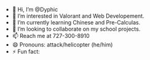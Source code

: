 - 👋 Hi, I’m @Dyphic
- 👀 I’m interested in Valorant and Web Developement.
- 🌱 I’m currently learning Chinese and Pre-Calculas.
- 💞️ I’m looking to collaborate on my school projects.
- 📫 Reach me at 727-300-8910
- 😄 Pronouns: attack/helicopter (he/him)
- ⚡ Fun fact: 

<!---
Dyphic/Dyphic is a ✨ special ✨ repository because its `README.md` (this file) appears on your GitHub profile.
You can click the Preview link to take a look at your changes.
--->
